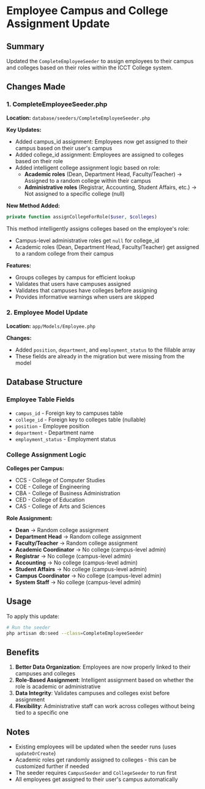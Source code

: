 # Employee Campus and College Assignment Update

## Summary

Updated the `CompleteEmployeeSeeder` to assign employees to their campus and colleges based on their roles within the ICCT College system.

## Changes Made

### 1. CompleteEmployeeSeeder.php

**Location:** `database/seeders/CompleteEmployeeSeeder.php`

**Key Updates:**

- Added campus_id assignment: Employees now get assigned to their campus based on their user's campus
- Added college_id assignment: Employees are assigned to colleges based on their role
- Added intelligent college assignment logic based on role:
  - **Academic roles** (Dean, Department Head, Faculty/Teacher) → Assigned to a random college within their campus
  - **Administrative roles** (Registrar, Accounting, Student Affairs, etc.) → Not assigned to a specific college (null)

**New Method Added:**

```php
private function assignCollegeForRole($user, $colleges)
```

This method intelligently assigns colleges based on the employee's role:

- Campus-level administrative roles get `null` for college_id
- Academic roles (Dean, Department Head, Faculty/Teacher) get assigned to a random college from their campus

**Features:**

- Groups colleges by campus for efficient lookup
- Validates that users have campuses assigned
- Validates that campuses have colleges before assigning
- Provides informative warnings when users are skipped

### 2. Employee Model Update

**Location:** `app/Models/Employee.php`

**Changes:**

- Added `position`, `department`, and `employment_status` to the fillable array
- These fields are already in the migration but were missing from the model

## Database Structure

### Employee Table Fields

- `campus_id` - Foreign key to campuses table
- `college_id` - Foreign key to colleges table (nullable)
- `position` - Employee position
- `department` - Department name
- `employment_status` - Employment status

### College Assignment Logic

**Colleges per Campus:**

- CCS - College of Computer Studies
- COE - College of Engineering
- CBA - College of Business Administration
- CED - College of Education
- CAS - College of Arts and Sciences

**Role Assignment:**

- **Dean** → Random college assignment
- **Department Head** → Random college assignment
- **Faculty/Teacher** → Random college assignment
- **Academic Coordinator** → No college (campus-level admin)
- **Registrar** → No college (campus-level admin)
- **Accounting** → No college (campus-level admin)
- **Student Affairs** → No college (campus-level admin)
- **Campus Coordinator** → No college (campus-level admin)
- **System Staff** → No college (campus-level admin)

## Usage

To apply this update:

```bash
# Run the seeder
php artisan db:seed --class=CompleteEmployeeSeeder
```

## Benefits

1. **Better Data Organization**: Employees are now properly linked to their campuses and colleges
2. **Role-Based Assignment**: Intelligent assignment based on whether the role is academic or administrative
3. **Data Integrity**: Validates campuses and colleges exist before assignment
4. **Flexibility**: Administrative staff can work across colleges without being tied to a specific one

## Notes

- Existing employees will be updated when the seeder runs (uses `updateOrCreate`)
- Academic roles get randomly assigned to colleges - this can be customized further if needed
- The seeder requires `CampusSeeder` and `CollegeSeeder` to run first
- All employees get assigned to their user's campus automatically
